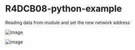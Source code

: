 # R4DCB08-python-example
Reading data from module and set the new network address

![image](https://user-images.githubusercontent.com/54446451/195808462-0914583a-d507-46b2-b644-af27ccc90112.png)

![image](https://user-images.githubusercontent.com/54446451/195808361-2b5311f9-5a24-4ef6-9f67-700a72a4c5a7.png)
